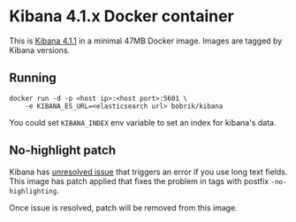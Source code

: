 # Kibana 4.1.x Docker container

This is [Kibana 4.1.1](https://github.com/elastic/kibana) in a minimal 47MB
Docker image. Images are tagged by Kibana versions.

## Running

```
docker run -d -p <host ip>:<host port>:5601 \
    -e KIBANA_ES_URL=<elasticsearch url> bobrik/kibana
```

You could set `KIBANA_INDEX` env variable to set an index for kibana's data.

## No-highlight patch

Kibana has [unresolved issue](https://github.com/elastic/kibana/issues/2782)
that triggers an error if you use long text fields. This image has
patch applied that fixes the problem in tags with postfix `-no-highlighting`.

Once issue is resolved, patch will be removed from this image.
